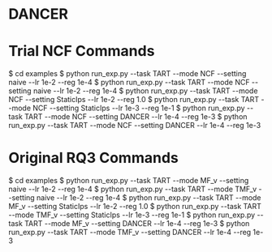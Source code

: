 # DANCER

# Trial NCF Commands
$ cd examples
$ python run_exp.py --task TART --mode NCF --setting naive --lr 1e-2 --reg 1e-4
$ python run_exp.py --task TART --mode NCF --setting naive --lr 1e-2 --reg 1e-4
$ python run_exp.py --task TART --mode NCF --setting StaticIps --lr 1e-2 --reg 1.0
$ python run_exp.py --task TART --mode NCF --setting StaticIps --lr 1e-3 --reg 1e-1
$ python run_exp.py --task TART --mode NCF --setting DANCER --lr 1e-4 --reg 1e-3
$ python run_exp.py --task TART --mode NCF --setting DANCER --lr 1e-4 --reg 1e-3


# Original RQ3 Commands
$ cd examples
$ python run_exp.py --task TART --mode MF_v --setting naive --lr 1e-2 --reg 1e-4
$ python run_exp.py --task TART --mode TMF_v --setting naive --lr 1e-2 --reg 1e-4
$ python run_exp.py --task TART --mode MF_v --setting StaticIps --lr 1e-2 --reg 1.0
$ python run_exp.py --task TART --mode TMF_v --setting StaticIps --lr 1e-3 --reg 1e-1
$ python run_exp.py --task TART --mode MF_v --setting DANCER --lr 1e-4 --reg 1e-3
$ python run_exp.py --task TART --mode TMF_v --setting DANCER --lr 1e-4 --reg 1e-3
